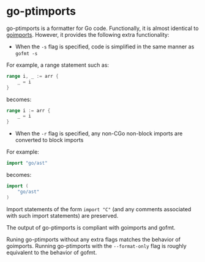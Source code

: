 go-ptimports
============
go-ptimports is a formatter for Go code. Functionally, it is almost identical to [goimports](https://godoc.org/golang.org/x/tools/cmd/goimports). However, it provides the following extra functionality:

* When the `-s` flag is specified, code is simplified in the same manner as `gofmt -s`

For example, a range statement such as:

```go
range i, _ := arr {
    _ = i
}
```

becomes:

```go
range i := arr {
    _ = i
}
```

* When the `-r` flag is specified, any non-CGo non-block imports are converted to block imports

For example:

```go
import "go/ast"
```

becomes:

```go
import (
	"go/ast"
)
```

Import statements of the form `import "C"` (and any comments associated with such import statements) are preserved.

The output of go-ptimports is compliant with goimports and gofmt.

Runing go-ptimports without any extra flags matches the behavior of goimports. Running go-ptimports with the `--format-only` flag is roughly equivalent to the behavior of gofmt.
